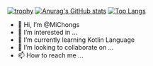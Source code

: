 [![trophy](https://github-profile-trophy.vercel.app/?username=MiChongs)](https://github.com/ryo-ma/github-profile-trophy)
[![Anurag's GitHub stats](https://github-readme-stats.vercel.app/api?username=MiChongs)](https://github.com/anuraghazra/github-readme-stats)
[![Top Langs](https://github-readme-stats.vercel.app/api/top-langs/?username=MiChongs)](https://github.com/anuraghazra/github-readme-stats)
- 👋 Hi, I’m @MiChongs
- 👀 I’m interested in ...
- 🌱 I’m currently learning Kotlin Language
- 💞️ I’m looking to collaborate on ...
- 📫 How to reach me ...
